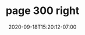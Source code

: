 ---
title: "page 300 right"
date: 2020-09-18T15:20:12-07:00
description: ""
tags: []
categories: []
draft: false
display: [right-1.md, right-2.md]
---